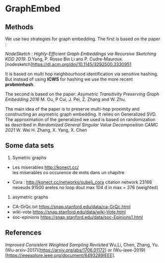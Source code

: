 # GraphEmbed


## Methods

We use two strategies for graph embedding.
The first is based on the paper : 

*NodeSketch : Highly-Efficient Graph Embeddings via Recursive Sketching KDD 2019*.
     D.Yang, P. Rosso Bin Li ans P. Cudre-Mauroux.
    [nodesketch]<https://dl.acm.org/doi/10.1145/3292500.3330951>

It is based on multi hop neighbourhood identification via sensitive hashing. But instead of using **ICWS** for hashing we use the more recent **probminhash**.

The second is based on the paper:
*Asymetric Transitivity Preserving Graph Embedding 2016*
    M. Ou, P Cui, J. Pei, Z. Zhang and W. Zhu.

The main idea of the paper is to preserve multi-hop proximity and constructing an asymetric graph embedding. 
It relies on Generalized SVD. The approximation of the generalized we used is based on randomization 
as described in 
*Randomized General Singular Value Decomposition CAMC 2021*
    W. Wei H. Zhang, X. Yang, X. Chen


## Some data sets

1. Symetric graphs 

* Les miserables  http://konect.cc/   
    les miserables  co occurence de mots dans un chapitre

* Cora : http://konect.cc/networks/subelj_cora
    citation network 23166 neoeuds 91500 aretes  no loop  dout max 104 d in max = 376 (weighted)


1. asymetric graphs
   
* CA-GrQc.txt       https://snap.stanford.edu/data/ca-GrQc.html
*   wiki-vote       https://snap.stanford.edu/data/wiki-Vote.html
*   soc-epinions    https://snap.stanford.edu/data/soc-Epinions1.html
   
## References

*Improved Consistent Weighted Sampling Revisited*
Wu,Li, Chen, Zhang, Yu. (Wu-arxiv-2017)[https://arxiv.org/abs/1706.01172] or 
(Wu-ieee-2019)[https://ieeexplore.ieee.org/document/8493289IEEE].